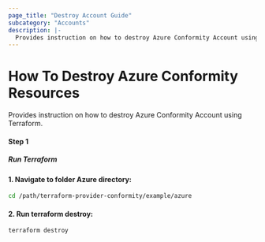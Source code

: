 ```yaml
---
page_title: "Destroy Account Guide"
subcategory: "Accounts"
description: |-
  Provides instruction on how to destroy Azure Conformity Account using Terraform.
---
```


# How To Destroy Azure Conformity Resources
Provides instruction on how to destroy Azure Conformity Account using Terraform.

#### Step 1

##### Run Terraform

#### 1. Navigate to folder Azure directory:
```sh
cd /path/terraform-provider-conformity/example/azure
```
#### 2. Run terraform destroy:
```sh
terraform destroy
```